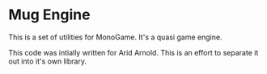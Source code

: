 
# Mug Engine

This is a set of utilities for MonoGame. It's a quasi game engine.

This code was intially written for Arid Arnold. This is an effort to separate it out into it's own library.

